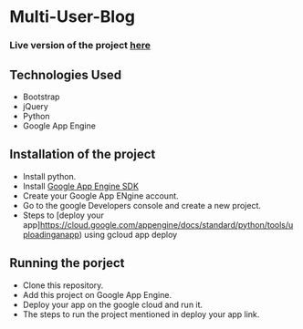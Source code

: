 # Multi-User-Blog

### Live version of the project [here](https://templates-156917.appspot.com/signup)

## Technologies Used

* Bootstrap
* jQuery
* Python
* Google App Engine

## Installation of the project

* Install python.
* Install [Google App Engine SDK](https://cloud.google.com/sdk/docs/)
* Create your Google App ENgine account.
* Go to the google Developers console and create a new project.
* Steps to [deploy your app]https://cloud.google.com/appengine/docs/standard/python/tools/uploadinganapp) using gcloud app deploy

## Running the porject
* Clone this repository.
* Add this project on Google App Engine.
* Deploy your app on the google cloud and run it.
* The steps to run the project mentioned in deploy your app  link.
